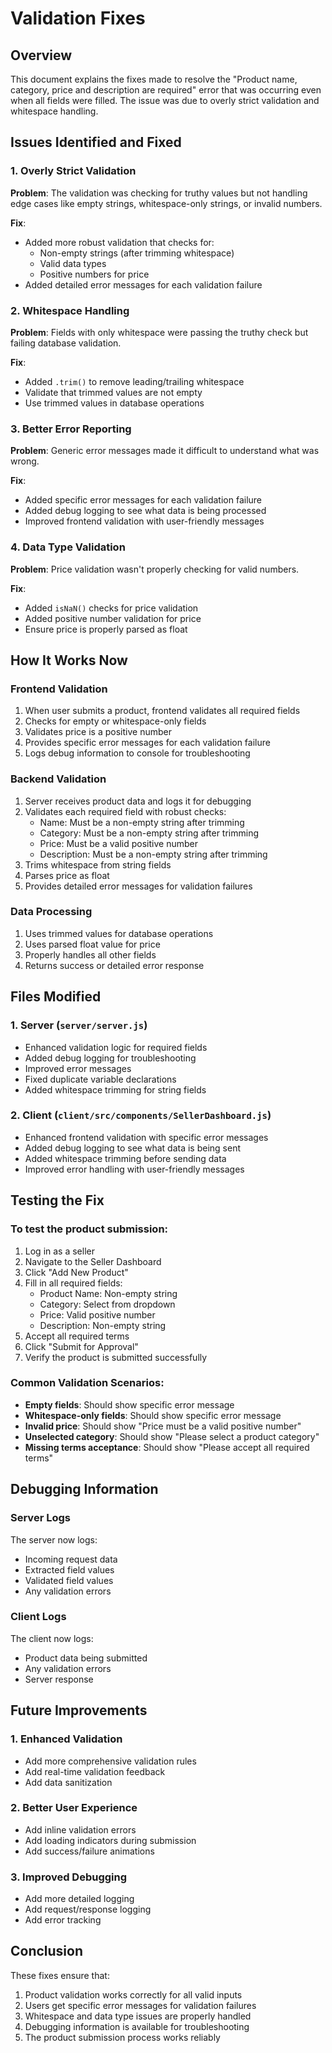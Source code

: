 # Validation Fixes

## Overview
This document explains the fixes made to resolve the "Product name, category, price and description are required" error that was occurring even when all fields were filled. The issue was due to overly strict validation and whitespace handling.

## Issues Identified and Fixed

### 1. Overly Strict Validation
**Problem**: The validation was checking for truthy values but not handling edge cases like empty strings, whitespace-only strings, or invalid numbers.

**Fix**: 
- Added more robust validation that checks for:
  - Non-empty strings (after trimming whitespace)
  - Valid data types
  - Positive numbers for price
- Added detailed error messages for each validation failure

### 2. Whitespace Handling
**Problem**: Fields with only whitespace were passing the truthy check but failing database validation.

**Fix**:
- Added `.trim()` to remove leading/trailing whitespace
- Validate that trimmed values are not empty
- Use trimmed values in database operations

### 3. Better Error Reporting
**Problem**: Generic error messages made it difficult to understand what was wrong.

**Fix**:
- Added specific error messages for each validation failure
- Added debug logging to see what data is being processed
- Improved frontend validation with user-friendly messages

### 4. Data Type Validation
**Problem**: Price validation wasn't properly checking for valid numbers.

**Fix**:
- Added `isNaN()` checks for price validation
- Added positive number validation for price
- Ensure price is properly parsed as float

## How It Works Now

### Frontend Validation
1. When user submits a product, frontend validates all required fields
2. Checks for empty or whitespace-only fields
3. Validates price is a positive number
4. Provides specific error messages for each validation failure
5. Logs debug information to console for troubleshooting

### Backend Validation
1. Server receives product data and logs it for debugging
2. Validates each required field with robust checks:
   - Name: Must be a non-empty string after trimming
   - Category: Must be a non-empty string after trimming
   - Price: Must be a valid positive number
   - Description: Must be a non-empty string after trimming
3. Trims whitespace from string fields
4. Parses price as float
5. Provides detailed error messages for validation failures

### Data Processing
1. Uses trimmed values for database operations
2. Uses parsed float value for price
3. Properly handles all other fields
4. Returns success or detailed error response

## Files Modified

### 1. Server (`server/server.js`)
- Enhanced validation logic for required fields
- Added debug logging for troubleshooting
- Improved error messages
- Fixed duplicate variable declarations
- Added whitespace trimming for string fields

### 2. Client (`client/src/components/SellerDashboard.js`)
- Enhanced frontend validation with specific error messages
- Added debug logging to see what data is being sent
- Added whitespace trimming before sending data
- Improved error handling with user-friendly messages

## Testing the Fix

### To test the product submission:
1. Log in as a seller
2. Navigate to the Seller Dashboard
3. Click "Add New Product"
4. Fill in all required fields:
   - Product Name: Non-empty string
   - Category: Select from dropdown
   - Price: Valid positive number
   - Description: Non-empty string
5. Accept all required terms
6. Click "Submit for Approval"
7. Verify the product is submitted successfully

### Common Validation Scenarios:
- **Empty fields**: Should show specific error message
- **Whitespace-only fields**: Should show specific error message
- **Invalid price**: Should show "Price must be a valid positive number"
- **Unselected category**: Should show "Please select a product category"
- **Missing terms acceptance**: Should show "Please accept all required terms"

## Debugging Information

### Server Logs
The server now logs:
- Incoming request data
- Extracted field values
- Validated field values
- Any validation errors

### Client Logs
The client now logs:
- Product data being submitted
- Any validation errors
- Server response

## Future Improvements

### 1. Enhanced Validation
- Add more comprehensive validation rules
- Add real-time validation feedback
- Add data sanitization

### 2. Better User Experience
- Add inline validation errors
- Add loading indicators during submission
- Add success/failure animations

### 3. Improved Debugging
- Add more detailed logging
- Add request/response logging
- Add error tracking

## Conclusion

These fixes ensure that:
1. Product validation works correctly for all valid inputs
2. Users get specific error messages for validation failures
3. Whitespace and data type issues are properly handled
4. Debugging information is available for troubleshooting
5. The product submission process works reliably